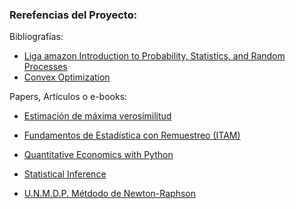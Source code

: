 ### Rerefencias del Proyecto:

Bibliografías:
  * [Liga amazon Introduction to Probability, Statistics, and Random Processes](https://www.amazon.com/-/es/Hossein-Pishro-Nik/dp/0990637204/ref=sr_1_3?__mk_es_US=ÅMÅŽÕÑ&dchild=1&keywords=probability+Hossein&qid=1607146984&sr=8-3)  
  * [Convex Optimization](https://web.stanford.edu/~boyd/cvxbook/bv_cvxbook.pdf)  

Papers, Artículos o e-books:  
  * [Estimación de máxima verosimilitud](https://economipedia.com/definiciones/estimacion-de-maxima-verosimilitud.html)  

  * [Fundamentos de Estadística con Remuestreo (ITAM)](https://fundamentos-est.netlify.app/s-max-verosimilitud)  

  * [Quantitative Economics with Python](https://python.quantecon.org/_downloads/pdf/quantitative_economics_with_python.pdf)    
  
  * [Statistical Inference](https://papers.ssrn.com/sol3/papers.cfm?abstract_id=3125891)    
  
  * [U.N.M.D.P. Métdodo de Newton-Raphson](http://www3.fi.mdp.edu.ar/analisis/temas/no_lineales_1/newtonRaphson.htm)    
